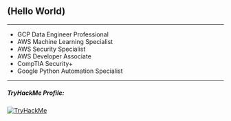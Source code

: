 ## (Hello World)

---

- GCP Data Engineer Professional
- AWS Machine Learning Specialist
- AWS Security Specialist
- AWS Developer Associate
- CompTIA Security+
- Google Python Automation Specialist

---

<!---
##### Leetcode Profile:
--->

##### TryHackMe Profile:
[<img src="https://tryhackme-badges.s3.amazonaws.com/solidsnakecase.png?" alt="TryHackMe">](https://tryhackme.com/p/solidsnakecase)

<!---
##### Kaggle Profile:
![solidsnakecase](https://road-to-kaggle-grandmaster.vercel.app/api/simple/solidsnakecase)
--->

<!---
##### Latest Articles:
--->
